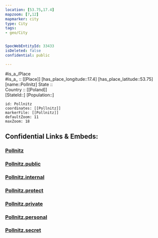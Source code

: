```yaml
---
location: [53.75,17.4] 
mapzoom: [7,12] 
mapmarker: city 
type: City
tags:
- geo/City


SpocWebEntityId: 33433
isDeleted: false
confidential: public

---
```

#is_a_/Place  
#is_a_ :: [[Place]] 
[has_place_longitude::17.4] 
[has_place_latitude::53.75] 
[name::Pollnitz] 
State ::  
Country :: [[Poland]]  
[StateId::] 
[Population::] 



```leaflet
id: Pollnitz
coordinates: [[Pollnitz]] 
markerFile: [[Pollnitz]] 
defaultZoom: 11 
maxZoom: 18
```


## Confidential Links & Embeds: 

### [Pollnitz](/_Standards/Earth/Continent/Europe/Europe~East/Poland/Provinces~Poland/Pomeranian/City/Pollnitz.md) 

### [Pollnitz.public](/_public/Earth/Continent/Europe/Europe~East/Poland/Provinces~Poland/Pomeranian/City/Pollnitz.public.md) 

### [Pollnitz.internal](/_internal/Earth/Continent/Europe/Europe~East/Poland/Provinces~Poland/Pomeranian/City/Pollnitz.internal.md) 

### [Pollnitz.protect](/_protect/Earth/Continent/Europe/Europe~East/Poland/Provinces~Poland/Pomeranian/City/Pollnitz.protect.md) 

### [Pollnitz.private](/_private/Earth/Continent/Europe/Europe~East/Poland/Provinces~Poland/Pomeranian/City/Pollnitz.private.md) 

### [Pollnitz.personal](/_personal/Earth/Continent/Europe/Europe~East/Poland/Provinces~Poland/Pomeranian/City/Pollnitz.personal.md) 

### [Pollnitz.secret](/_secret/Earth/Continent/Europe/Europe~East/Poland/Provinces~Poland/Pomeranian/City/Pollnitz.secret.md)

